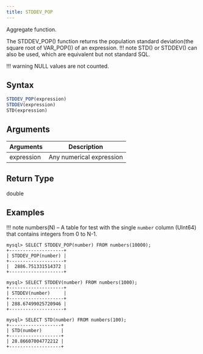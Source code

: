 ```yaml
---
title: STDDEV_POP
---
```


Aggregate function.

The STDDEV_POP() function returns the population standard deviation(the square root of VAR_POP()) of an expression. 
!!! note
    STD() or STDDEV() can also be used, which are equivalent but not standard SQL.

!!! warning
    NULL values are not counted.

## Syntax

```sql
STDDEV_POP(expression)
STDDEV(expression)
STD(expression)
```

## Arguments

| Arguments   | Description |
| ----------- | ----------- |
| expression  | Any numerical expression |

## Return Type

double

## Examples

!!! note
    numbers(N) – A table for test with the single `number` column (UInt64) that contains integers from 0 to N-1.

```
mysql> SELECT STDDEV_POP(number) FROM numbers(10000);
+--------------------+
| STDDEV_POP(number) |
+--------------------+
|  2886.751331514372 |
+--------------------+

mysql> SELECT STDDEV(number) FROM numbers(1000);
+--------------------+
| STDDEV(number)     |
+--------------------+
| 288.67499025720946 |
+--------------------+

mysql> SELECT STD(number) FROM numbers(100);
+-------------------+
| STD(number)       |
+-------------------+
| 28.86607004772212 |
+-------------------+

```
